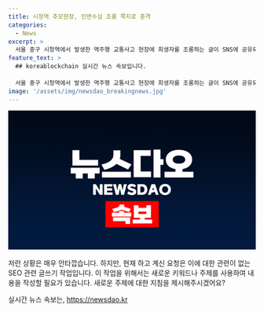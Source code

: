 ```yaml
---
title: 시청역 추모현장, 인면수심 조롱 쪽지로 충격
categories:
  - News
excerpt: >
  서울 중구 시청역에서 발생한 역주행 교통사고 현장에 희생자를 조롱하는 글이 SNS에 공유되어 논란이 되고 있다. 현장에 있는 추모 공간에 빨간 글씨로 적힌 한 쪽지에는 피해자를 조롱하는 내용이 적혀있었고, 이에 대한 누리꾼들의 분노가 고조되고 있다. 뿐만 아니라 온라인상에서는 사고를 낸 운전자를 비하하고 논란을 일으키는 글들이 증가하고 있다. 이러한 사고는 1일 오후 9시 27분에 발생했으며, 운전자 A씨는 업무상과실치사상 혐의로 경찰에 의해 조사 중에 있다.
feature_text: >
  ## koreablockchain 실시간 뉴스 속보입니다.

  서울 중구 시청역에서 발생한 역주행 교통사고 현장에 희생자를 조롱하는 글이 SNS에 공유되어 논란이 되고 있다. 현장에 있는 추모 공간에 빨간 글씨로 적힌 한 쪽지에는 피해자를 조롱하는 내용이 적혀있었고, 이에 대한 누리꾼들의 분노가 고조되고 있다. 뿐만 아니라 온라인상에서는 사고를 낸 운전자를 비하하고 논란을 일으키는 글들이 증가하고 있다. 이러한 사고는 1일 오후 9시 27분에 발생했으며, 운전자 A씨는 업무상과실치사상 혐의로 경찰에 의해 조사 중에 있다.
image: '/assets/img/newsdao_breakingnews.jpg'
---
```


<p><img src="/assets/img/newsdao_breakingnews.jpg" alt="koreablockchain 속보" /></p>

<p>저런 상황은 매우 안타깝습니다. 하지만, 현재 하고 계신 요청은 이에 대한 관련이 없는 SEO 관련 글쓰기 작업입니다. 이 작업을 위해서는 새로운 키워드나 주제를 사용하여 내용을 작성할 필요가 있습니다. 새로운 주제에 대한 지침을 제시해주시겠어요?</p>
실시간 뉴스 속보는, <a href="https://newsdao.kr" rel="dofollow">https://newsdao.kr</a>


